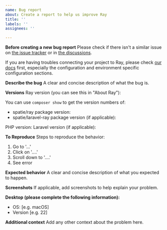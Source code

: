 ```yaml
---
name: Bug report
about: Create a report to help us improve Ray
title: ''
labels: ''
assignees: ''

---
```


**Before creating a new bug report**
Please check if there isn't a similar issue on [the issue tracker](https://github.com/spatie/ray/issues) or in [the discussions](https://github.com/spatie/ray/issues).

If you are having troubles connecting your project to Ray, please check [our docs](https://spatie.be/products/ray) first, especially the configuration and environment specific configuration sections.

**Describe the bug**
A clear and concise description of what the bug is.

**Versions**
Ray version (you can see this in "About Ray"):

You can use `composer show` to get the version numbers of:
- spatie/ray package version:
- spatie/laravel-ray package version (if applicable): 

PHP version:
Laravel version (if applicable):

**To Reproduce**
Steps to reproduce the behavior:
1. Go to '...'
2. Click on '....'
3. Scroll down to '....'
4. See error

**Expected behavior**
A clear and concise description of what you expected to happen.

**Screenshots**
If applicable, add screenshots to help explain your problem.

**Desktop (please complete the following information):**
 - OS: [e.g. macOS]
 - Version [e.g. 22]
 
 **Additional context**
Add any other context about the problem here.
